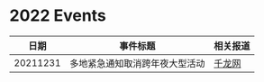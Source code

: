# 2022 Events

| 日期   | 事件标题                   | 相关报道                                         |
| -------- | ------------------------------ | ---------------------------------------------- |
| 20211231 | 多地紧急通知取消跨年夜大型活动 | [千龙网](http://py.qianlong.com/2021/1231/6713549.shtml) |